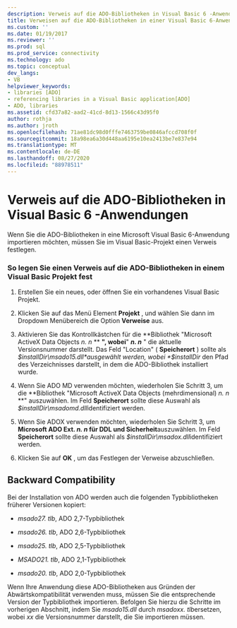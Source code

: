 ```yaml
---
description: Verweis auf die ADO-Bibliotheken in Visual Basic 6 -Anwendungen
title: Verweisen auf die ADO-Bibliotheken in einer Visual Basic 6-Anwendung | Microsoft-Dokumentation
ms.custom: ''
ms.date: 01/19/2017
ms.reviewer: ''
ms.prod: sql
ms.prod_service: connectivity
ms.technology: ado
ms.topic: conceptual
dev_langs:
- VB
helpviewer_keywords:
- libraries [ADO]
- referencing libraries in a Visual Basic application[ADO]
- ADO, libraries
ms.assetid: cfd37a82-aad2-41cd-8d13-1566c43d95f0
author: rothja
ms.author: jroth
ms.openlocfilehash: 71ae81dc98d0fffe7463759be0846afccd708f0f
ms.sourcegitcommit: 18a98ea6a30d448aa6195e10ea2413be7e837e94
ms.translationtype: MT
ms.contentlocale: de-DE
ms.lasthandoff: 08/27/2020
ms.locfileid: "88978511"
---
```

# <a name="referencing-the-ado-libraries-in-a-visual-basic-6-application"></a>Verweis auf die ADO-Bibliotheken in Visual Basic 6 -Anwendungen
Wenn Sie die ADO-Bibliotheken in eine Microsoft Visual Basic 6-Anwendung importieren möchten, müssen Sie im Visual Basic-Projekt einen Verweis festlegen.  
  
### <a name="to-set-a-reference-to-the-ado-libraries-in-a-visual-basic-project"></a>So legen Sie einen Verweis auf die ADO-Bibliotheken in einem Visual Basic Projekt fest  
  
1.  Erstellen Sie ein neues, oder öffnen Sie ein vorhandenes Visual Basic Projekt.  
  
2.  Klicken Sie auf das Menü Element **Projekt** , und wählen Sie dann im Dropdown Menübereich die Option **Verweise** aus.  
  
3.  Aktivieren Sie das Kontrollkästchen für die **Bibliothek "Microsoft ActiveX Data Objects *n. n* ** **", wobei**" ***n. n*** " die aktuelle Versionsnummer darstellt. Das Feld "Location" ( **Speicherort** ) sollte als *$installDir\msado15.dll*ausgewählt werden, wobei *$installDir* den Pfad des Verzeichnisses darstellt, in dem die ADO-Bibliothek installiert wurde.  
  
4.  Wenn Sie ADO MD verwenden möchten, wiederholen Sie Schritt 3, um die **Bibliothek "Microsoft ActiveX Data Objects (mehrdimensional) *n. n* **" auszuwählen. Im Feld **Speicherort** sollte diese Auswahl als *$installDir\msadomd.dll*identifiziert werden.  
  
5.  Wenn Sie ADOX verwenden möchten, wiederholen Sie Schritt 3, um **Microsoft ADO Ext. *n. n* für DDL und Sicherheit**auszuwählen. Im Feld **Speicherort** sollte diese Auswahl als *$installDir\msadox.dll*identifiziert werden.  
  
6.  Klicken Sie auf **OK** , um das Festlegen der Verweise abzuschließen.  
  
## <a name="backward-compatibility"></a>Backward Compatibility  
 Bei der Installation von ADO werden auch die folgenden Typbibliotheken früherer Versionen kopiert:  
  
-   *msado27. tlb*, ADO 2,7-Typbibliothek  
  
-   *msado26. tlb*, ADO 2,6-Typbibliothek  
  
-   *msado25. tlb*, ADO 2,5-Typbibliothek  
  
-   *MSADO21. tlb*, ADO 2,1-Typbibliothek  
  
-   *msado20. tlb*, ADO 2,0-Typbibliothek  
  
 Wenn Ihre Anwendung diese ADO-Bibliotheken aus Gründen der Abwärtskompatibilität verwenden muss, müssen Sie die entsprechende Version der Typbibliothek importieren. Befolgen Sie hierzu die Schritte im vorherigen Abschnitt, indem Sie *msado15.dll* durch *msadoxx. tlb*ersetzen, wobei *xx* die Versionsnummer darstellt, die Sie importieren müssen.
